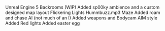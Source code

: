 Unreal Engine 5 
Backrooms (WIP)
Added sp00ky ambience and a custom designed map layout
  Flickering Lights
  Hummbuzz.mp3
  Maze 
Added roam and chase AI (not much of an I)
Added weapons and Bodycam AIM style
Added Red lights
Added easter egg
